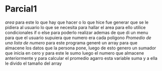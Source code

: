# Parcial1
*area*
para este lo que hay que hacer o lo que hice fue generar que se le pidiera al usuario lo que se necesita para hallar el area para ello utilice condicionales if o else para poderlo realizar ademas de que di un menu para que el usuario supuiera que numero era cada poligono
*Promedio de una lista de numero*
para este programa generé un array para que almacene los datos que la persona pone, luego de esto genero un sumador que inicia en cero y para este le sumo luego el numero que almacene anteriormente y para calcular el promedio agarro esta variable suma y a ella le divido el tamaño del array